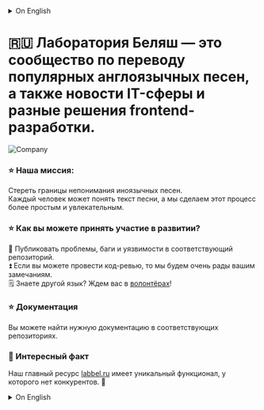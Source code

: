 <details>
<summary>On English</summary>

## 🇺🇸 The Belyash Lab is a community for translating popular English-language songs, as well as IT news and different frontend development solutions.    
  
  
### ⭐ Our mission:

To erase the boundaries of not understanding foreign-language songs.  
Everyone can understand the lyrics, and we make the process easier and more fun. 
    
  
### ⭐ How can you participate in development?

🐛 Publish problems, bugs and vulnerabilities to the appropriate repository.   
⏫ If you can do a code review, your feedback is very welcome.    
🗒️ Know another language? We're waiting for you in [volunteers](labbel.ru/volunteering)!  

    
### ⭐ Documentation

You can find the documentation you need in the appropriate repositories.
  
  
### 🌟 Interesting fact

Our main resource [labbel.ru](labbel.ru) has unique functionality that has no competitors. 🤩
  
</details>  

# 🇷🇺 Лаборатория Беляш — это сообщество по переводу популярных англоязычных песен, а также новости IT-сферы и разные решения frontend-разработки. 

![Company](https://labbel.ru/static/gifs/cover.gif 'Company')

### ⭐ Наша миссия:

Стереть границы непонимания иноязычных песен.  
Каждый человек может понять текст песни, а мы сделаем этот процесс более простым и увлекательным. 
  
  
### ⭐ Как вы можете принять участие в развитии?

🐛 Публиковать проблемы, баги и уязвимости в соответствующий репозиторий.  
⏫ Если вы можете провести код-ревью, то мы будем очень рады вашим замечаниям.  
🗒️ Знаете другой язык? Ждем вас в [волонтёрах](labbel.ru/volunteering)!
  
  
### ⭐ Документация

Вы можете найти нужную документацию в соответствующих репозиториях.
  
  
### 🌟 Интересный факт

Наш главный ресурс [labbel.ru](labbel.ru) имеет уникальный функционал, у которого нет конкурентов. 🤩

<details>
<summary>On English</summary>

## 🇺🇸 The Belyash Lab is a community for translating popular English-language songs, as well as IT news and different frontend development solutions.    
  
  
### ⭐ Our mission:

To erase the boundaries of not understanding foreign-language songs.  
Everyone can understand the lyrics, and we make the process easier and more fun. 
    
  
### ⭐ How can you participate in development?

🐛 Publish problems, bugs and vulnerabilities to the appropriate repository.   
⏫ If you can do a code review, your feedback is very welcome.    
🗒️ Know another language? We're waiting for you in [volunteers](labbel.ru/volunteering)!  

    
### ⭐ Documentation

You can find the documentation you need in the appropriate repositories.
  
  
### 🌟 Interesting fact

Our main resource [labbel.ru](labbel.ru) has unique functionality that has no competitors. 🤩
  
</details>
